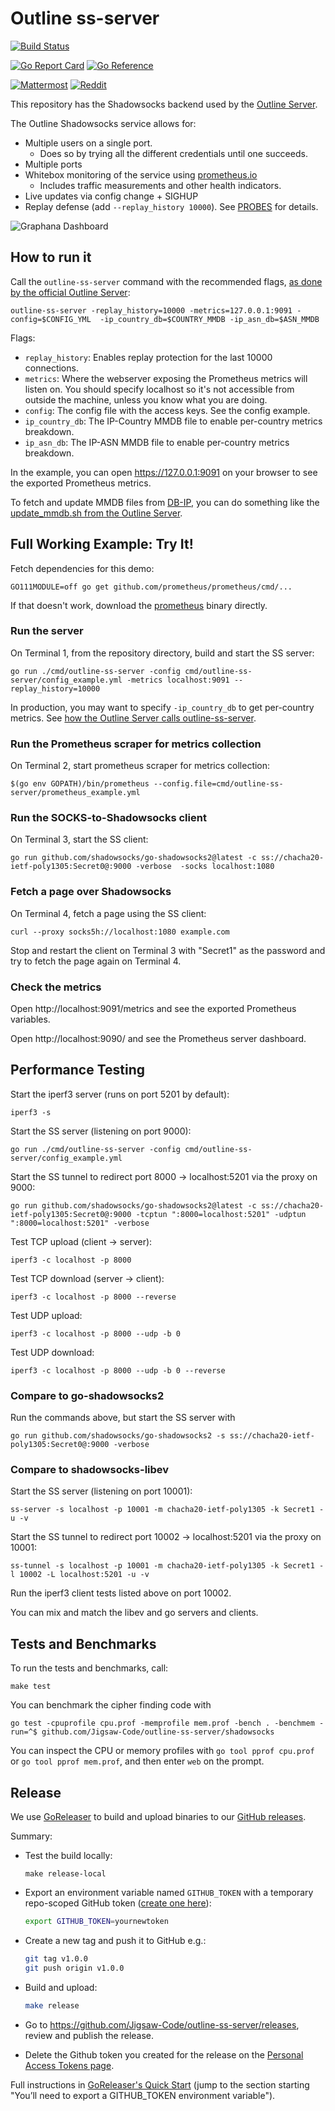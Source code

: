 # Outline ss-server

[![Build Status](https://github.com/Jigsaw-Code/outline-ss-server/actions/workflows/go.yml/badge.svg)](https://github.com/Jigsaw-Code/outline-ss-server/actions/workflows/go.yml?query=branch%3Amaster)

[![Go Report Card](https://goreportcard.com/badge/github.com/Jigsaw-Code/outline-ss-server)](https://goreportcard.com/report/github.com/Jigsaw-Code/outline-ss-server)
[![Go Reference](https://pkg.go.dev/badge/github.com/Jigsaw-Code/outline-ss-server.svg)](https://pkg.go.dev/github.com/Jigsaw-Code/outline-ss-server)

[![Mattermost](https://badgen.net/badge/Mattermost/Outline%20Community/blue)](https://community.internetfreedomfestival.org/community/channels/outline-community)
[![Reddit](https://badgen.net/badge/Reddit/r%2Foutlinevpn/orange)](https://www.reddit.com/r/outlinevpn/)

This repository has the Shadowsocks backend used by the [Outline Server](https://github.com/Jigsaw-Code/outline-server).

The Outline Shadowsocks service allows for:
- Multiple users on a single port.
  - Does so by trying all the different credentials until one succeeds.
- Multiple ports
- Whitebox monitoring of the service using [prometheus.io](https://prometheus.io)
  - Includes traffic measurements and other health indicators.
- Live updates via config change + SIGHUP
- Replay defense (add `--replay_history 10000`).  See [PROBES](service/PROBES.md) for details.

![Graphana Dashboard](https://user-images.githubusercontent.com/113565/44177062-419d7700-a0ba-11e8-9621-db519692ff6c.png "Graphana Dashboard")

## How to run it

Call the `outline-ss-server` command with the recommended flags, [as done by the official Outline Server](https://github.com/Jigsaw-Code/outline-server/blob/b2639d09c30a50479eddcd33b84432f57081be0c/src/shadowbox/server/outline_shadowsocks_server.ts#L91-L100):
```
outline-ss-server -replay_history=10000 -metrics=127.0.0.1:9091 -config=$CONFIG_YML  -ip_country_db=$COUNTRY_MMDB -ip_asn_db=$ASN_MMDB
```

Flags:
- `replay_history`: Enables replay protection for the last 10000 connections.
- `metrics`: Where the webserver exposing the Prometheus metrics will listen on. You should specify localhost so it's not accessible from outside the machine, unless you know what you are doing.
- `config`: The config file with the access keys. See the config example.
- `ip_country_db`: The IP-Country MMDB file to enable per-country metrics breakdown.
- `ip_asn_db`: The IP-ASN MMDB file to enable per-country metrics breakdown.

In the example, you can open https://127.0.0.1:9091 on your browser to see the exported Prometheus metrics.

To fetch and update MMDB files from [DB-IP](https://db-ip.com), you can do something like the [update_mmdb.sh from the Outline Server](https://github.com/Jigsaw-Code/outline-server/blob/master/src/shadowbox/scripts/update_mmdb.sh).


## Full Working Example: Try It!

Fetch dependencies for this demo:
```
GO111MODULE=off go get github.com/prometheus/prometheus/cmd/...
```
If that doesn't work, download the [prometheus](https://prometheus.io/download/) binary directly.


### Run the server
On Terminal 1, from the repository directory, build and start the SS server:
```
go run ./cmd/outline-ss-server -config cmd/outline-ss-server/config_example.yml -metrics localhost:9091 --replay_history=10000
```
In production, you may want to specify `-ip_country_db` to get per-country metrics. See [how the Outline Server calls outline-ss-server](https://github.com/Jigsaw-Code/outline-server/blob/master/src/shadowbox/server/outline_shadowsocks_server.ts).


### Run the Prometheus scraper for metrics collection
On Terminal 2, start prometheus scraper for metrics collection:
```
$(go env GOPATH)/bin/prometheus --config.file=cmd/outline-ss-server/prometheus_example.yml
```

### Run the SOCKS-to-Shadowsocks client
On Terminal 3, start the SS client:
```
go run github.com/shadowsocks/go-shadowsocks2@latest -c ss://chacha20-ietf-poly1305:Secret0@:9000 -verbose  -socks localhost:1080
```

### Fetch a page over Shadowsocks
On Terminal 4, fetch a page using the SS client:
```
curl --proxy socks5h://localhost:1080 example.com
```

Stop and restart the client on Terminal 3 with "Secret1" as the password and try to fetch the page again on Terminal 4.

### Check the metrics
Open http://localhost:9091/metrics and see the exported Prometheus variables.

Open http://localhost:9090/ and see the Prometheus server dashboard.


## Performance Testing

Start the iperf3 server (runs on port 5201 by default):
```
iperf3 -s
```

Start the SS server (listening on port 9000):
```
go run ./cmd/outline-ss-server -config cmd/outline-ss-server/config_example.yml
```

Start the SS tunnel to redirect port 8000 -> localhost:5201 via the proxy on 9000:
```
go run github.com/shadowsocks/go-shadowsocks2@latest -c ss://chacha20-ietf-poly1305:Secret0@:9000 -tcptun ":8000=localhost:5201" -udptun ":8000=localhost:5201" -verbose
```

Test TCP upload (client -> server):
```
iperf3 -c localhost -p 8000
```

Test TCP download (server -> client):
```
iperf3 -c localhost -p 8000 --reverse
```

Test UDP upload:
```
iperf3 -c localhost -p 8000 --udp -b 0
```

Test UDP download:
```
iperf3 -c localhost -p 8000 --udp -b 0 --reverse
```

### Compare to go-shadowsocks2

Run the commands above, but start the SS server with
```
go run github.com/shadowsocks/go-shadowsocks2 -s ss://chacha20-ietf-poly1305:Secret0@:9000 -verbose
```


### Compare to shadowsocks-libev 

Start the SS server (listening on port 10001):
```
ss-server -s localhost -p 10001 -m chacha20-ietf-poly1305 -k Secret1 -u -v
```

Start the SS tunnel to redirect port 10002 -> localhost:5201 via the proxy on 10001:
```
ss-tunnel -s localhost -p 10001 -m chacha20-ietf-poly1305 -k Secret1 -l 10002 -L localhost:5201 -u -v
```

Run the iperf3 client tests listed above on port 10002.

You can mix and match the libev and go servers and clients.

## Tests and Benchmarks

To run the tests and benchmarks, call:
```
make test
```

You can benchmark the cipher finding code with
```
go test -cpuprofile cpu.prof -memprofile mem.prof -bench . -benchmem -run=^$ github.com/Jigsaw-Code/outline-ss-server/shadowsocks
```

You can inspect the CPU or memory profiles with `go tool pprof cpu.prof` or `go tool pprof mem.prof`, and then enter `web` on the prompt.

## Release

We use [GoReleaser](https://goreleaser.com/) to build and upload binaries to our [GitHub releases](https://github.com/Jigsaw-Code/outline-ss-server/releases).

Summary:
- Test the build locally:
  ```
  make release-local
  ```
- Export an environment variable named `GITHUB_TOKEN` with a temporary repo-scoped GitHub token ([create one here](https://github.com/settings/tokens/new)):
  ```bash
  export GITHUB_TOKEN=yournewtoken
  ```
- Create a new tag and push it to GitHub e.g.:
  ```bash
  git tag v1.0.0
  git push origin v1.0.0
  ```
- Build and upload:
  ```bash
  make release
  ```
- Go to https://github.com/Jigsaw-Code/outline-ss-server/releases, review and publish the release.

- Delete the Github token you created for the release on the [Personal Access Tokens page](https://github.com/settings/tokens).

Full instructions in [GoReleaser's Quick Start](https://goreleaser.com/quick-start) (jump to the section starting "You’ll need to export a GITHUB_TOKEN environment variable").
